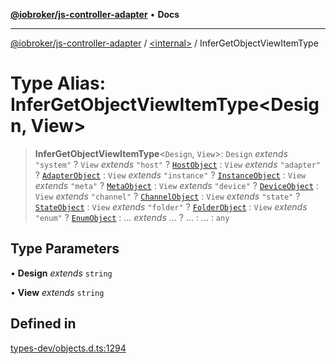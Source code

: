 [**@iobroker/js-controller-adapter**](../../README.md) • **Docs**

***

[@iobroker/js-controller-adapter](../../globals.md) / [\<internal\>](../README.md) / InferGetObjectViewItemType

# Type Alias: InferGetObjectViewItemType\<Design, View\>

> **InferGetObjectViewItemType**\<`Design`, `View`\>: `Design` *extends* `"system"` ? `View` *extends* `"host"` ? [`HostObject`](../interfaces/HostObject.md) : `View` *extends* `"adapter"` ? [`AdapterObject`](../interfaces/AdapterObject.md) : `View` *extends* `"instance"` ? [`InstanceObject`](../interfaces/InstanceObject.md) : `View` *extends* `"meta"` ? [`MetaObject`](../interfaces/MetaObject.md) : `View` *extends* `"device"` ? [`DeviceObject`](../interfaces/DeviceObject.md) : `View` *extends* `"channel"` ? [`ChannelObject`](../interfaces/ChannelObject.md) : `View` *extends* `"state"` ? [`StateObject`](../interfaces/StateObject.md) : `View` *extends* `"folder"` ? [`FolderObject`](../interfaces/FolderObject.md) : `View` *extends* `"enum"` ? [`EnumObject`](../interfaces/EnumObject.md) : ... *extends* ... ? ... : ... : `any`

## Type Parameters

• **Design** *extends* `string`

• **View** *extends* `string`

## Defined in

[types-dev/objects.d.ts:1294](https://github.com/ioBroker/ioBroker.js-controller/blob/ebf87a343c9c866aa4a5e7b77c2c13760c514a2e/packages/types-dev/objects.d.ts#L1294)
